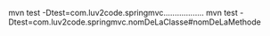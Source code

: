 
mvn test -Dtest=com.luv2code.springmvc..................
mvn test -Dtest=com.luv2code.springmvc.nomDeLaClasse#nomDeLaMethode
